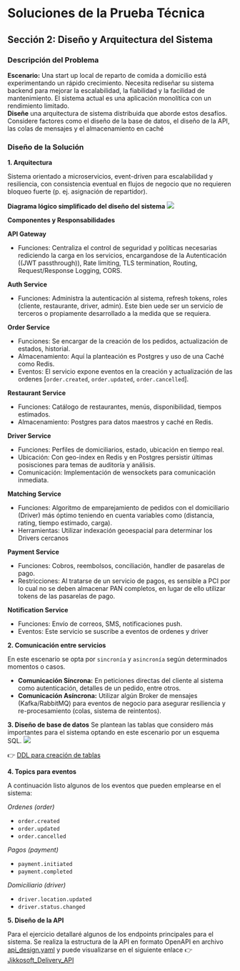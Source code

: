 # Soluciones de la Prueba Técnica

## Sección 2: Diseño y Arquitectura del Sistema

### Descripción del Problema
**Escenario:** Una start up local de reparto de comida a domicilio está 
experimentando un rápido crecimiento. Necesita rediseñar su sistema 
backend para mejorar la escalabilidad, la fiabilidad y la facilidad de 
mantenimiento. El sistema actual es una aplicación monolítica con un 
rendimiento limitado.  
**Diseñe**  una arquitectura de sistema distribuida que aborde estos 
desafíos. Considere factores como el diseño de la base de datos, el 
diseño de la API, las colas de mensajes y el almacenamiento en 
caché

### Diseño de la Solución

**1. Arquitectura**

Sistema orientado a microservicios, event-driven para escalabilidad y resiliencia, con consistencia eventual en flujos de negocio que no requieren bloqueo fuerte (p. ej. asignación de repartidor).

**Diagrama lógico simplificado del diseño del sistema**
<img src="https://res.cloudinary.com/dvjzp6scj/image/upload/v1759122481/projects/system_design_jikkosoft_orinao.svg" />

**Componentes y Responsabilidades**

**API Gateway**
- Funciones: Centraliza el control de seguridad y políticas necesarias rediciendo la carga en los servicios, encargandose de la Autenticación ((JWT passthrough)), Rate limiting, TLS termination, Routing, Request/Response Logging, CORS.

**Auth Service**
- Funciones: Administra la autenticación al sistema, refresh tokens, roles (cliente, restaurante, driver, admin). Este bien uede ser un servicio de terceros o propiamente desarrollado a la medida que se requiera.

**Order Service**
- Funciones: Se encargar de la creación de los pedidos, actualización de estados, historial.
- Almacenamiento: Aquí la planteación es Postgres y uso de una Caché como Redis.
- Eventos: El servicio expone eventos en la creación y actualización de las ordenes [`order.created`, `order.updated`, `order.cancelled`].

**Restaurant Service**
- Funciones: Catálogo de restaurantes, menús, disponibilidad, tiempos estimados.
- Almacenamiento: Postgres para datos maestros y caché en Redis.

**Driver Service**
- Funciones: Perfiles de domiciliarios, estado, ubicación en tiempo real.
- Ubicación: Con geo-index en Redis y en Postgres persistir últimas posisciones para temas de auditoría y análisis.
- Comunicación: Implementación de wensockets para comunicación inmediata.

**Matching Service**
- Funciones: Algoritmo de emparejamiento de pedidos con el domiciliario (Driver) más óptimo teniendo en cuenta variables como (distancia, rating, tiempo estimado, carga).
- Herramientas: Utilizar indexación geoespacial para determinar los Drivers cercanos

**Payment Service**
- Funciones: Cobros, reembolsos, conciliación, handler de pasarelas de pago.
- Restricciones: Al tratarse de un servicio de pagos, es sensible a PCI por lo cual no se deben almacenar PAN completos, en lugar de ello utilizar tokens de las pasarelas de pago.

**Notification Service**
- Funciones: Envío de correos, SMS, notificaciones push.
- Eventos: Este servicio se suscribe a eventos de ordenes y driver

**2. Comunicación entre servicios**

En este escenario se opta por `sincronía` y `asincronía` según determinados momentos o casos.
- **Comunicación Síncrona:** En peticiones directas del cliente al sistema como autenticación, detalles de un pedido, entre otros.
- **Comunicación Asíncrona:** Utilizar algún Broker de mensajes (Kafka/RabbitMQ) para eventos de negocio para asegurar resiliencia y re-procesamiento (colas, sistema de reintentos).

**3. Diseño de base de datos**
Se plantean las tablas que considero más importantes para el sistema optando en este escenario por un esquema SQL.
<img src="https://res.cloudinary.com/dvjzp6scj/image/upload/v1759122428/projects/base_database_schema_kdzr6u.png"/>

👉 <a href="/base_database_ddl.sql" target="_blank">DDL para creación de tablas</a>

**4. Topics para eventos**

A continuación listo algunos de los eventos que pueden emplearse en el sistema:

*Ordenes (order)*
- `order.created`
- `order.updated`
- `order.cancelled`

*Pagos (payment)*
- `payment.initiated`
- `payment.completed`

*Domiciliario (driver)*
- `driver.location.updated`
- `driver.status.changed`

**5. Diseño de la API**

Para el ejercicio detallaré algunos de los endpoints principales para el sistema. Se realiza la estructura de la API en formato OpenAPI en archivo <a href="/api_design.yaml" target="_blank">api_design.yaml</a> y puede visualizarse en el siguiente enlace 👉 <a href="https://app.swaggerhub.com/apis-docs/colraices/Jikkosoft_Delivery_API/1.0.0" target="_blank">Jikkosoft_Delivery_API</a>
